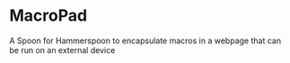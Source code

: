 # MacroPad
A Spoon for Hammerspoon to encapsulate macros in a webpage that can be run on an external device
